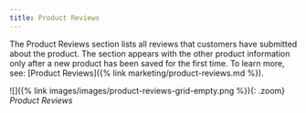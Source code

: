 ```yaml
---
title: Product Reviews
---
```


The Product Reviews section lists all reviews that customers have submitted about the product. The section appears with the other product information only after a new product has been saved for the first time. To learn more, see: [Product Reviews]({% link marketing/product-reviews.md %}).

![]({% link images/images/product-reviews-grid-empty.png %}){: .zoom}
*Product Reviews*
